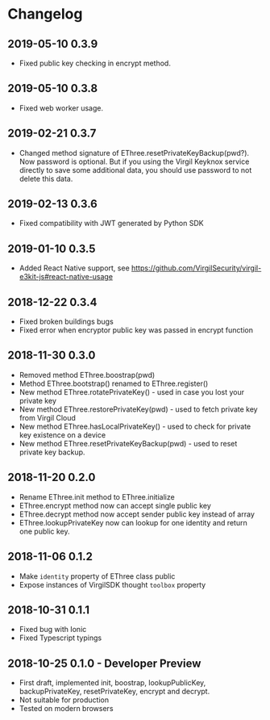# Changelog

## 2019-05-10 0.3.9

* Fixed public key checking in encrypt method.

## 2019-05-10 0.3.8

* Fixed web worker usage.

## 2019-02-21 0.3.7

* Changed method signature of EThree.resetPrivateKeyBackup(pwd?). Now password is optional. But if you using the Virgil Keyknox service directly to save some additional data, you should use password to not delete this data.

## 2019-02-13 0.3.6

* Fixed compatibility with JWT generated by Python SDK

## 2019-01-10 0.3.5

* Added React Native support, see https://github.com/VirgilSecurity/virgil-e3kit-js#react-native-usage

## 2018-12-22 0.3.4

* Fixed broken buildings bugs
* Fixed error when encryptor public key was passed in encrypt function

## 2018-11-30 0.3.0

* Removed method EThree.boostrap(pwd)
* Method EThree.bootstrap() renamed to EThree.register()
* New method EThree.rotatePrivateKey() - used in case you lost your private key
* New method EThree.restorePrivateKey(pwd) - used to fetch private key from Virgil Cloud
* New method EThree.hasLocalPrivateKey() - used to check for private key existence on a device
* New method EThree.resetPrivateKeyBackup(pwd) - used to reset private key backup.

## 2018-11-20 0.2.0

* Rename EThree.init method to EThree.initialize
* EThree.encrypt method now can accept single public key
* EThree.decrypt method now accept sender public key instead of array
* ЕThree.lookupPrivateKey now can lookup for one identity and return one public key.

## 2018-11-06 0.1.2

* Make `identity` property of EThree class public
* Expose instances of VirgilSDK thought `toolbox` property

## 2018-10-31 0.1.1

* Fixed bug with Ionic
* Fixed Typescript typings


## 2018-10-25 0.1.0 - Developer Preview

* First draft, implemented init, boostrap, lookupPublicKey, backupPrivateKey, resetPrivateKey, encrypt and decrypt.
* Not suitable for production
* Tested on modern browsers
